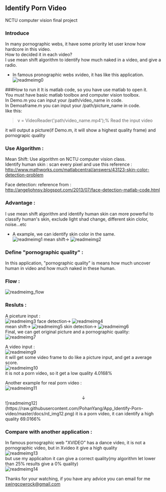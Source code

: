 ## Identify Porn Video  
NCTU computer vision final project  
  
  
### Introduce  
In many pornographic webs, it have some priority let user know how hardcore in this video.  
How to decided it in each video?  
I use mean shift algorithm to identify how much naked in a video, and give a radio.  
  
* In famous pronographic webs xvideo, it has like this application.  
![readmeimg0](https://raw.githubusercontent.com/PohanYang/App_Identify-Porn-video/master/docs/rd_img0.png)  
  
  
###How to run it
It is matlab code, so you have use matlab to open it.  
You must have basic matlab toolbox and computer vision toolbox.  
In Demo.m you can input your /path/video_name in code.  
In Demoaframe.m you can input your /path/picture_name in code.  
like this:  
> v = VideoReader('path/video_name.mp4');% Read the input video  
  
it will output a picture(if Demo.m, it will show a highest quality frame) and pornograpic quality  
  
  
### Use Algorithm :  
Mean Shift:  Use algorithm on NCTU computer vision class.  
Identify human skin : scan every pixel and use this reference : <http://www.mathworks.com/matlabcentral/answers/43123-skin-color-detection-problem>  

Face detection: reference from : <http://angeljohnsy.blogspot.com/2013/07/face-detection-matlab-code.html> 
  
  
### Advantage :
I use mean shift algorithm and identify human skin can more powerful to classify human's skin, exclude light shad change, different skin clolor, noise...etc  
  
* A example, we can identify skin color in the same.  
![readmeimg1](https://raw.githubusercontent.com/PohanYang/App_Identify-Porn-video/master/docs/rd_img1.png) mean shift→ ![readmeimg2](https://raw.githubusercontent.com/PohanYang/App_Identify-Porn-video/master/docs/rd_img2.png)  
  
    
### Define "pornographic quality" :  
In this application, "pornographic quality" is means how much uncover human in video and how much naked in these human.  
  
  
### Flow :  
![readmeimg_flow](https://raw.githubusercontent.com/PohanYang/App_Identify-Porn-video/master/docs/rd_img_flow.png)
  
  
### Resluts :  
A piceture input :  
![readmeimg3](https://raw.githubusercontent.com/PohanYang/App_Identify-Porn-video/master/docs/rd_img3.png) face detection-> ![readmeimg4](https://raw.githubusercontent.com/PohanYang/App_Identify-Porn-video/master/docs/rd_img4.png)  
mean shift-> ![readmeimg5](https://raw.githubusercontent.com/PohanYang/App_Identify-Porn-video/master/docs/rd_img5.png) skin detection-> ![readmeimg6](https://raw.githubusercontent.com/PohanYang/App_Identify-Porn-video/master/docs/rd_img6.png)  
Final, we can get original picture and a pornographic quality:  
![readmeimg7](https://raw.githubusercontent.com/PohanYang/App_Identify-Porn-video/master/docs/rd_img7.png)  
  
  
A video input :  
![readmeimg9](https://raw.githubusercontent.com/PohanYang/App_Identify-Porn-video/master/docs/rd_img9.png)  
it will get some video frame to do like a picture input, and get a average score.  
![readmeimg10](https://raw.githubusercontent.com/PohanYang/App_Identify-Porn-video/master/docs/rd_img10.png)  
it is not a porn video, so it get a low quality 4.0168%  
  
  
Another example for real porn video :  
![readmeimg11](https://raw.githubusercontent.com/PohanYang/App_Identify-Porn-video/master/docs/rd_img11.png)  
<center> ↓ </center>  
![readmeimg12](https://raw.githubusercontent.com/PohanYang/App_Identify-Porn-video/master/docs/rd_img12.png)  
it is a porn video, it can identify a high quality 69.0166%  
  
  
### Compare with another application :  
In famous pornographic web "XVIDEO" has a dance video, it is not a pornographic video, but in Xvideo it give a high quality  
![readmeimg13](https://raw.githubusercontent.com/PohanYang/App_Identify-Porn-video/master/docs/rd_img13.png)  
but use my applicaiton it can give a correct quality(my algorithm let lower than 25% results give a 0% quality)  
![readmeimg14](https://raw.githubusercontent.com/PohanYang/App_Identify-Porn-video/master/docs/rd_img14.png)  
  
  
Thanks for your watching, if you have any advice you can email for me <swingcowrock@gmail.com>  
